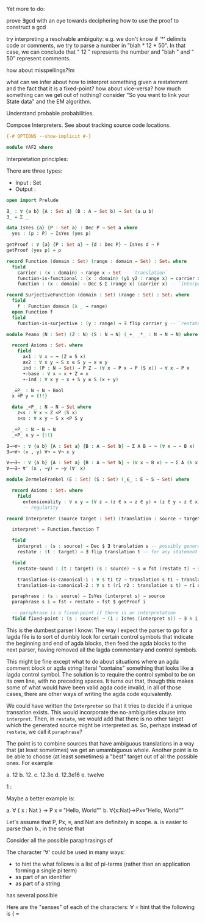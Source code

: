 
Yet more to do:

prove ∃gcd with an eye towards deciphering how to use the proof to construct a gcd

try interpreting a resolvable ambiguity: e.g. we don't know if '*' delimits code or comments, we try to parse a number in "blah * 12 * 50". In that case, we can conclude that " 12 " represents the number and "blah " and " 50" represent comments.

how about misspellings?!m

what can we infer about how to interpret something given a restatement and the fact that it is a fixed-point? how about vice-versa? how much something can we get out of nothing? consider "So you want to link your State data" and the EM algorithm.

Understand probable probabilities.

Compose Interpreters. See about tracking source code locations.


```agda
{-# OPTIONS --show-implicit #-}

module YAF2 where
```

Interpretation principles:

There are three types:
* Input : Set
* Output :



```agda
open import Prelude

∃_ : ∀ {a b} {A : Set a} (B : A → Set b) → Set (a ⊔ b)
∃_ = Σ _

data IsYes {a} {P : Set a} : Dec P → Set a where
  yes : (p : P) → IsYes (yes p)

getProof : ∀ {a} {P : Set a} → {d : Dec P} → IsYes d → P
getProof (yes p) = p

record Function (domain : Set) (range : domain → Set) : Set₁ where
  field
    carrier : (x : domain) → range x → Set -- `translation`
    function-is-functional : (x : domain) (y1 y2 : range x) → carrier x y1 → carrier x y2 → y1 ≡ y2 -- no ambiguities
    function : (x : domain) → Dec $ Σ (range x) (carrier x) -- `interpret`

record SurjectiveFunction (domain : Set) (range : Set) : Set₁ where
  field
    f : Function domain (λ _ → range)
  open Function f
  field
    function-is-surjective : (y : range) → ∃ flip carrier y -- `restate`

module Peano (N : Set) (Z : N) (S : N → N) (_+_ _*_ : N → N → N) where

  record Axioms : Set₁ where
    field
      ax1 : ∀ x → ¬ (Z ≡ S x)
      ax2 : ∀ x y → S x ≡ S y → x ≡ y
      ind : (P : N → Set) → P Z → (∀ x → P x → P (S x)) → ∀ x → P x
      +-base : ∀ x → x + Z ≡ x
      +-ind : ∀ x y → x + S y ≡ S (x + y)

  _≟P_ : N → N → Bool
  x ≟P y = {!!}

  data _<P_ : N → N → Set where
    z<s : ∀ x → Z <P (S x)
    s<s : ∀ x y → S x <P S y

  _+P_ : N → N → N
  _+P_ x y = {!!}

∃→¬∀¬ : ∀ {a b} {A : Set a} {B : A → Set b} → Σ A B → ¬ (∀ x → ¬ B x)
∃→¬∀¬ (x , y) ∀¬ = ∀¬ x y

∀→¬∃¬ : ∀ {a b} {A : Set a} {B : A → Set b} → (∀ x → B x) → ¬ Σ A (λ x → ¬ B x)
∀→¬∃¬ ∀′ (x , ¬y) = ¬y (∀′ x)

module ZermeloFrankel (E : Set) (S : Set) (_∈_ : E → S → Set) where

  record Axioms : Set₁ where
    field
      extensionality : ∀ x y → (∀ z → (z ∈ x → z ∈ y) × (z ∈ y → z ∈ x)) → x ≡ y
      -- regularity

record Interpreter (source target : Set) (translation : source → target → Set) (T : Function source (λ _ → target)) : Set where

  interpret' = Function.function T

  field
    interpret : (s : source) → Dec $ ∃ translation s -- possibly generate a translation into the target language (or show that no translation is possible)
    restate : (t : target) → ∃ flip translation t -- for any statement from the target language, there's a corresponding statement in the source

  field
    restate-sound : (t : target) (s : source) → s ≡ fst (restate t) → ∃ λ (r : translation s t) → interpret s ≡ yes (t , r) -- the interpretation of the restatement is the target -- this establishes that `interpret` inverts `restate`

    translation-is-canonical-1 : ∀ s t1 t2 → translation s t1 → translation s t2 → t1 ≡ t2 -- no ambiguities: multiple interpretations are not possible -- we could say that translation is "functional". Maybe this somehow calls for a separate record type.
    translation-is-canonical-2 : ∀ s t (r1 r2 : translation s t) → r1 ≡ r2 -- parsimony: there is but one way of translating a given source into a given target -- maybe this isn't something we want?

  paraphrase : (s : source) → IsYes (interpret s) → source
  paraphrase s i = fst ∘ restate ∘ fst $ getProof i

  -- paraphrase is a fixed-point if there is an interpretation
  field fixed-point : (s : source) → (i : IsYes (interpret s)) → ∃ λ i' → paraphrase (paraphrase s i) i' ≡ paraphrase s i
```

This is the dumbest parser I know: The way I expect the parser to go for a lagda file is to sort of dumbly look for certain control symbols that indicate the beginning and end of agda blocks, then feed the agda blocks to the next parser, having removed all the lagda commentary and control symbols.

This might be fine except what to do about situations where an agda comment block or agda string literal "contains" something that looks like a lagda control symbol. The solution is to require the control symbol to be on its own line, with no preceding spaces. It turns out that, though this makes some of what would have been valid agda code invalid, in all of those cases, there are other ways of writing the agda code equivalently.



We could have written the `Interpreter` so that it tries to decide if a unique transation exists. This would incorporate the no-ambiguities clause into `interpret`. Then, in `restate`, we would add that there is no other target which the generated source might be interpreted as. So, perhaps instead of `restate`, we call it `paraphrase`?

The point is to combine sources that have ambiguous translations in a way that (at least sometimes) we get an umambiguous whole. Another point is to be able to choose (at least sometimes) a "best" target out of all the possible ones. For example

a. 12
b. 12.
c. 12.3e
d. 12.3e16
e. twelve

1 :

Maybe a better example is:

a. ∀ { x : Nat } → P x ≡ "Hello, World\""
b. ∀{x:Nat}→Px≡"Hello, World\""

Let's assume that P, Px, _≡_, and Nat are definitely in scope. a. is easier to parse than b., in the sense that

Consider all the possible paraphrasings of

The character '∀' could be used in many ways:
* to hint the what follows is a list of pi-terms (rather than an application forming a single pi term)
* as part of an identifier
* as part of a string


has several possible

Here are the "senses" of each of the characters:
∀ = hint that the following is
{ =
